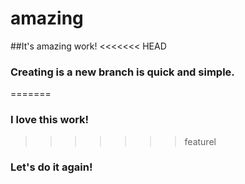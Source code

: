 # amazing
##It's amazing work!
<<<<<<< HEAD
### Creating is a new branch is quick and simple.
=======


### I love this work!
>>>>>>> featurel
### Let's do it again!
